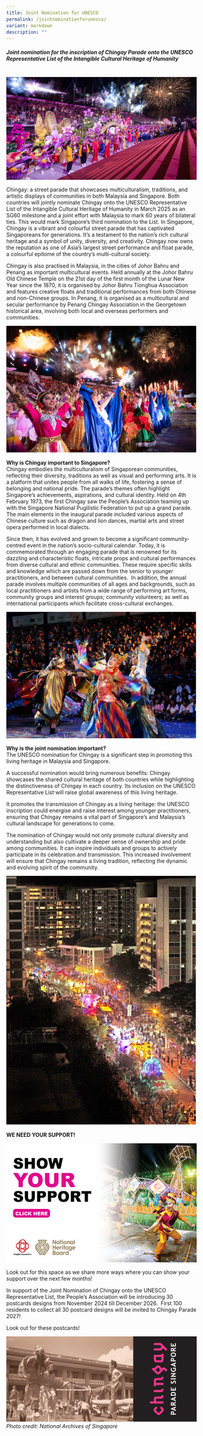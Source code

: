 ```yaml
---
title: Joint Nomination for UNESCO
permalink: /jointnominationforunesco/
variant: markdown
description: ""
---
```

##### **Joint nomination for the inscription of Chingay Parade onto the UNESCO Representative List of the Intangible Cultural Heritage of Humanity** 
<br>
<div style="max-width:50rem; overflow:hidden;"><a target="_blank" href="https://pledge.klobbi.com"><img style="min-height:rem; object-fit: cover; position:relative; top:rem;" src="/images/UNESCO.jpg"></a></div>

Chingay: a street parade that showcases multiculturalism, traditions, and artistic displays of communities in both Malaysia and Singapore. Both countries will jointly nominate Chingay onto the UNESCO Representative List of the Intangible Cultural Heritage of Humanity in March 2025 as an SG60 milestone and a joint effort with Malaysia to mark 60 years of bilateral ties. This would mark Singapore’s third nomination to the List.
In Singapore, Chingay is a vibrant and colourful street parade that has captivated Singaporeans for generations. It’s a testament to the nation’s rich cultural heritage and a symbol of unity, diversity, and creativity. Chingay now owns the reputation as one of Asia’s largest street performance and float parade, a colourful epitome of the country’s multi-cultural society.&nbsp;

Chingay is also practised in Malaysia, in the cities of Johor Bahru and Penang as important multicultural events. Held annually at the Johor Bahru Old Chinese Temple on the 21st day of the first month of the Lunar New Year since the 1870, it is organised by Johor Bahru Tionghua Association and features creative floats and traditional performances from both Chinese and non-Chinese groups. In Penang, it is organised as a multicultural and secular performance by Penang Chingay Association in the Georgetown historical area, involving both local and overseas performers and communities.

![](/images/Picture1.jpg)

**Why is Chingay important to Singapore?** <br>
Chingay embodies the multiculturalism of Singaporean communities, reflecting their diversity, traditions as well as visual and performing arts. It is a platform that unites people from all walks of life, fostering a sense of belonging and national pride. The parade’s themes often highlight Singapore’s achievements, aspirations, and cultural identity. Held on 4th February 1973, the first Chingay saw the People’s Association teaming up with the Singapore National Pugilistic Federation to put up a grand parade. The main elements in the inaugural parade included various aspects of Chinese culture such as dragon and lion dances, martial arts and street opera performed in local dialects.&nbsp;&nbsp;&nbsp;

Since then, it has evolved and grown to become a significant community-centred event in the nation’s socio-cultural calendar. Today, it is commemorated through an engaging parade that is renowned for its dazzling and characteristic floats, intricate props and cultural performances from diverse cultural and ethnic communities. These require specific skills and knowledge which are passed down from the senior to younger practitioners, and between cultural communities.&nbsp; In addition, the annual parade involves multiple communities of all ages and backgrounds, such as local practitioners and artists from a wide range of performing art forms, community groups and interest groups; community volunteers; as well as international participants which facilitate cross-cultural exchanges.

![UNESCO 3](/images/UNESCO_P3.png)

**Why is the joint nomination important?** <br>
The UNESCO nomination for Chingay is a significant step in promoting this living heritage in Malaysia and Singapore.

A successful nomination would bring numerous benefits: Chingay showcases the shared cultural heritage of both countries while highlighting the distinctiveness of Chingay in each country. Its inclusion on the UNESCO Representative List will raise global awareness of this living heritage.

It promotes the transmission of Chingay as a living heritage: the UNESCO inscription could energise and raise interest among younger practitioners, ensuring that Chingay remains a vital part of Singapore’s and Malaysia’s cultural landscape for generations to come.&nbsp;

The nomination of Chingay would not only promote cultural diversity and understanding but also cultivate a deeper sense of ownership and pride among communities. It can inspire individuals and groups to actively participate in its celebration and transmission. This increased involvement will ensure that Chingay remains a living tradition, reflecting the dynamic and evolving spirit of the community.

![UNESCO 4](/images/UNESCO_P4.png)

**WE NEED YOUR SUPPORT!** <br>
<div style="max-width:50rem; overflow:hidden;"><a target="_blank" href="https://pledge.klobbi.com"><img style="min-height:12rem; object-fit: cover; position:relative; top:rem;" src="/images/Staging_Site_Web_Banner_2.png"></a></div>

Look out for this space as we share more ways where you can show your support over the next few months!

In support of the Joint Nomination of Chingay onto the UNESCO Representative List, the People’s Association will be introducing 30 postcards designs from November 2024 till December 2026.&nbsp; First 100 residents to collect all 30 postcard designs will be invited to Chingay Parade 2027! &nbsp;

Look out for these postcards!

![](/images/image011.png)
*Photo credit: National Archives of Singapore*
